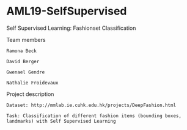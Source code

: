 # AML19-SelfSupervised

Self Supervised Learning: Fashionset Classification

Team members

    Ramona Beck

    David Berger

    Gwenael Gendre

    Nathalie Froidevaux

Project description

    Dataset: http://mmlab.ie.cuhk.edu.hk/projects/DeepFashion.html

    Task: Classification of different fashion items (bounding boxes, landmarks) with Self Supervised Learning

